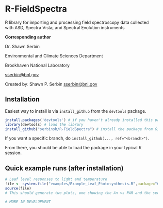 # R-FieldSpectra
R library for importing and processing field spectroscopy data collected with ASD, Spectra Vista, and Spectral Evolution instruments

**Corresponding author**

Dr. Shawn Serbin

Environmental and Climate Sciences Department

Brookhaven National Laboratory

sserbin@bnl.gov

Created by: Shawn P. Serbin <sserbin@bnl.gov>


## Installation
Easiest way to install is via `install_github` from the `devtools` package.

```R
install.packages('devtools') # if you haven't already installed this package and dependencies
library(devtools) # load the library
install_github("serbinsh/R-FieldSpectra") # install the package from GitHub
```

If you want a specific branch, do `install_github(..., ref="<branch>")`.

From there, you should be able to load the package in your typical R session.

## Quick example runs (after installation)
```R
# Leaf level responses to light and temperature
file <- system.file("examples/Example_Leaf_Photosynthesis.R",package="CanopyPhotosynthesis")
source(file)
# This should generate two plots, one showing the An vs PAR and the second showing the temperature sensitivities of photosynthesis and key parameters such as Vcmax, Jmax, and Rd

# MORE IN DEVELOPMENT
```
